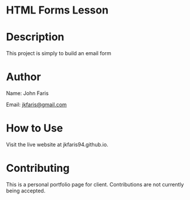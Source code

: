 # HTML Forms Lesson
# Description
This project is simply to build an email form

# Author
Name: John Faris

Email: jkfaris@gmail.com

# How to Use
Visit the live website at jkfaris94.github.io.

# Contributing
This is a personal portfolio page for client. Contributions are not currently being accepted.
